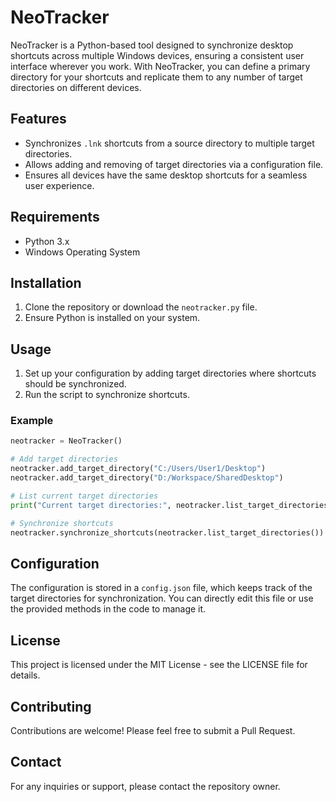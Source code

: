 # NeoTracker

NeoTracker is a Python-based tool designed to synchronize desktop shortcuts across multiple Windows devices, ensuring a consistent user interface wherever you work. With NeoTracker, you can define a primary directory for your shortcuts and replicate them to any number of target directories on different devices.

## Features

- Synchronizes `.lnk` shortcuts from a source directory to multiple target directories.
- Allows adding and removing of target directories via a configuration file.
- Ensures all devices have the same desktop shortcuts for a seamless user experience.

## Requirements

- Python 3.x
- Windows Operating System

## Installation

1. Clone the repository or download the `neotracker.py` file.
2. Ensure Python is installed on your system.

## Usage

1. Set up your configuration by adding target directories where shortcuts should be synchronized.
2. Run the script to synchronize shortcuts.

### Example

```python
neotracker = NeoTracker()

# Add target directories
neotracker.add_target_directory("C:/Users/User1/Desktop")
neotracker.add_target_directory("D:/Workspace/SharedDesktop")

# List current target directories
print("Current target directories:", neotracker.list_target_directories())

# Synchronize shortcuts
neotracker.synchronize_shortcuts(neotracker.list_target_directories())
```

## Configuration

The configuration is stored in a `config.json` file, which keeps track of the target directories for synchronization. You can directly edit this file or use the provided methods in the code to manage it.

## License

This project is licensed under the MIT License - see the LICENSE file for details.

## Contributing

Contributions are welcome! Please feel free to submit a Pull Request.

## Contact

For any inquiries or support, please contact the repository owner.